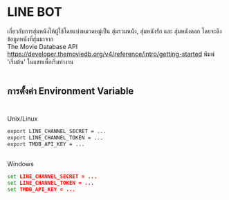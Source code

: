 # LINE BOT
เกี่ยวกับการสุ่มหนังให้ผู้ใช้โดยแบ่งหมวดหมู่เป็น สุ่มรวมหนัง, สุ่มหนังรัก และ สุ่มหนังตลก โดยจะดึงข้อมูลหนังที่สุ่มมาจาก <br />
The Movie Database API https://developer.themoviedb.org/v4/reference/intro/getting-started พิมพ์ 'เริ่มต้น' ในแชทเพื่อเริ่มทำงาน <br /> <br />
## การตั้งค่า Environment Variable <br /> <br />
Unix/Linux
``` cmd
export LINE_CHANNEL_SECRET = ...
export LINE_CHANNEL_TOKEN = ...
export TMDB_API_KEY = ...
```
##
Windows
``` cmd
set LINE_CHANNEL_SECRET = ...
set LINE_CHANNEL_TOKEN = ...
set TMDB_API_KEY = ...
```
